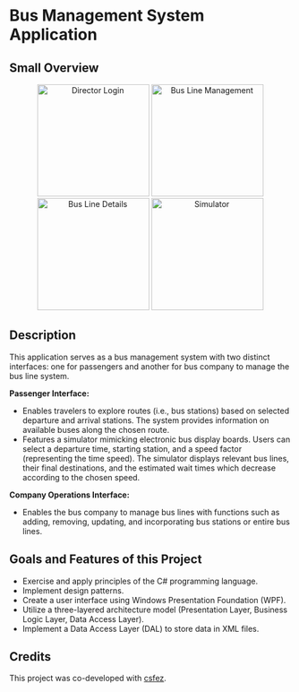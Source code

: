 # Bus Management System Application

## Small Overview
<div align="center">
  <img src="https://github.com/Nelly-Lea/dotNet5781_00_9106_7647/assets/73136068/d208c9ba-b312-4531-b9e5-121f4213d57f" alt="Director Login" width="200"/>
  <img src="https://github.com/Nelly-Lea/dotNet5781_00_9106_7647/assets/73136068/369461b9-7aeb-4a36-afdc-7f313ccfb6da" alt="Bus Line Management" width="200"/>
</div>

<div align="center">
  <img src="https://github.com/Nelly-Lea/dotNet5781_00_9106_7647/assets/73136068/e244aecf-6820-44cc-9612-b9e92e4bbf3d" alt="Bus Line Details" width="200"/>
  <img src="https://github.com/Nelly-Lea/dotNet5781_00_9106_7647/assets/73136068/267c8105-261c-45d5-8b70-ca39576b87e5" alt="Simulator" width="200"/>
</div>

## Description
This application serves as a bus management system with two distinct interfaces: one for passengers and another for bus company to manage the bus line system. 

**Passenger Interface:**
- Enables travelers to explore routes (i.e., bus stations) based on selected departure and arrival stations. The system provides information on available buses along the chosen route.
- Features a simulator mimicking electronic bus display boards. Users can select a departure time, starting station, and a speed factor (representing the time speed). The simulator displays relevant bus lines, their final destinations, and the estimated wait times which decrease according to the chosen speed.

**Company Operations Interface:**
- Enables the bus company to manage bus lines with functions such as adding, removing, updating, and incorporating bus stations or entire bus lines.

## Goals and Features of this Project
- Exercise and apply principles of the C# programming language.
- Implement design patterns.
- Create a user interface using Windows Presentation Foundation (WPF).
- Utilize a three-layered architecture model (Presentation Layer, Business Logic Layer, Data Access Layer).
- Implement a Data Access Layer (DAL) to store data in XML files.
  
## Credits

This project was co-developed with [csfez](https://github.com/csfez/).
